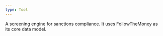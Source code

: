 ```yaml
---
type: Tool
---
```


A screening engine for sanctions compliance. It uses FollowTheMoney as its core data model.